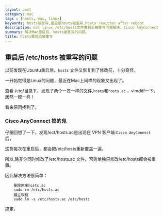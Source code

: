 ```yaml
---
layout: post
category: mac
tags : [hosts, mac, linux]
keywords: hosts被重写,重启后hosts被重写,hosts rewitten after reboot
description: mac linux /etc/hosts文件重启后被重写问题解决，Cisco AnyConnect的/etc/hosts.ac文件是问题的原因，
summary: 解决Mac重启后，hosts被重写的问题。
title: hosts重启后被重写
---
```


## 重启后 /etc/hosts 被重写的问题
以前发现在Ubuntu重启后，`hosts` 文件又恢复到了修改前，十分奇怪。

一开始觉得是Linux的问题，最近在Mac上同样的现象又出现了。

查看 /etc/目录下，发现了两个一摸一样的文件,`hosts`和`hosts.ac` ，vimdiff一下，居然一模一样！

看来原因找到了。

### Cisco AnyConnect 捣的鬼
仔细回想了一下，发现/ect/hosts.ac是出现在 VPN 客户端:`Cisco AnyConnect`后，

这货每次在重启后，都会把/etc/hosts重新覆盖一遍。

所以,除非你同时修改了/etc/hosts.ac 文件，否则单独只修改/etc/hosts都会被重置。

因此解决方法很简单：

		删除原来hosts.ac
		sudo rm /etc/hosts.ac
		建立软链
		sudo ln -s /etc/hosts.ac /etc/hosts
		
搞定。